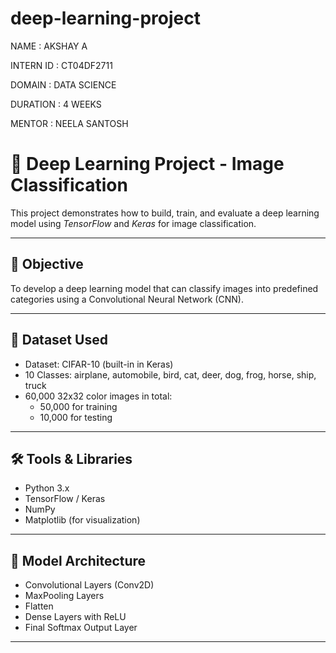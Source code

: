 # deep-learning-project

NAME : AKSHAY A

INTERN ID : CT04DF2711

DOMAIN : DATA SCIENCE

DURATION : 4 WEEKS

MENTOR : NEELA SANTOSH

# 🤖 Deep Learning Project - Image Classification

This project demonstrates how to build, train, and evaluate a deep learning model using *TensorFlow* and *Keras* for image classification.

---

## 📌 Objective

To develop a deep learning model that can classify images into predefined categories using a Convolutional Neural Network (CNN).

---

## 📂 Dataset Used

- Dataset: CIFAR-10 (built-in in Keras)
- 10 Classes: airplane, automobile, bird, cat, deer, dog, frog, horse, ship, truck
- 60,000 32x32 color images in total:
  - 50,000 for training
  - 10,000 for testing

---

## 🛠 Tools & Libraries

- Python 3.x
- TensorFlow / Keras
- NumPy
- Matplotlib (for visualization)

---

## 🧠 Model Architecture

- Convolutional Layers (Conv2D)
- MaxPooling Layers
- Flatten
- Dense Layers with ReLU
- Final Softmax Output Layer

---
